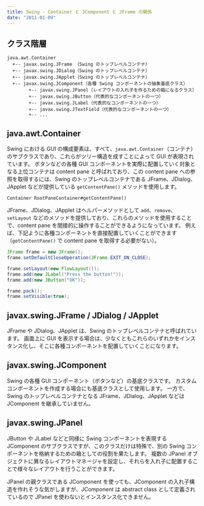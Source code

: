 ```yaml
---
title: Swing - Container と JComponent と JFrame の関係
date: "2011-01-09"
---
```


クラス階層
----

~~~
java.awt.Container
  +-- javax.swing.JFrame （Swing のトップレベルコンテナ）
  +-- javax.swing.JDialog（Swing のトップレベルコンテナ）
  +-- javax.swing.JApplet（Swing のトップレベルコンテナ）
  +-- javax.swing.JComponent（各種 Swing コンポーネントの抽象基底クラス）
        +-- javax.swing.JPanel（レイアウトの入れ子を作るための箱になるクラス）
        +-- javax.swing.JButton（代表的なコンポーネントの一つ）
        +-- javax.swing.JLabel（代表的なコンポーネントの一つ）
        +-- javax.swing.JTextField（代表的なコンポーネントの一つ）
        +-- ...
~~~

java.awt.Container
----

Swing における GUI の構成要素は、すべて、`java.awt.Container`（コンテナ）のサブクラスであり、これらがツリー構造を成すことによって GUI が表現されています。
ボタンなどの各種 GUI コンポーネントを実際に配置していく対象となる上位コンテナは content pane と呼ばれており、この content pane への参照を取得するには、Swing のトップレベルコンテナである JFrame、JDialog、JApplet などが提供している `getContentPane()` メソッドを使用します。

~~~
Container RootPaneContainer#getContentPane()
~~~

JFrame、JDialog、JApplet はヘルパーメソッドとして `add`、`remove`、`setLayout` などのメソッドを提供しており、これらのメソッドを使用することで、content pane を間接的に操作することができるようになっています。
例えば、下記ように各種コンポーネントを直接配置していくことができます（`getContentPane()` で content pane を取得する必要がない）。

~~~ java
JFrame frame = new JFrame();
frame.setDefaultCloseOperation(JFrame.EXIT_ON_CLOSE);

frame.setLayout(new FlowLayout());
frame.add(new JLabel("Press the button!"));
frame.add(new JButton("OK"));

frame.pack();
frame.setVisible(true);
~~~


javax.swing.JFrame / JDialog / JApplet
----

JFrame や JDialog、JApplet は、Swing のトップレベルコンテナと呼ばれています。
画面上に GUI を表示する場合は、少なくともこれらのいずれかをインスタンス化し、そこに各種コンポーネントを配置していくことになります。


javax.swing.JComponent
----

Swing の各種 GUI コンポーネント（ボタンなど）の基底クラスです。
カスタムコンポーネントを作成する場合にも基底クラスとして使用します。
一方で、Swing のトップレベルコンテナとなる JFrame、JDialog、JApplet などは JComponent を継承していません。


javax.swing.JPanel
----

JButton や JLabel などと同様に Swing コンポーネントを表現する JComponent のサブクラスですが、このクラスだけは特殊で、別の Swing コンポーネントを格納するための箱としての役割を果たします。
複数の JPanel オブジェクトに異なるレイアウトマネージャを設定し、それらを入れ子に配置することで様々なレイアウトを行うことができます。

JPanel の親クラスである JComponent を使っても、JComponent の入れ子構造を作れそうな気がしますが、JComponent は abstract class として定義されているので JPanel を使わないとインスタンス化できません。

